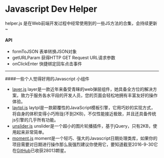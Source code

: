 # Javascript Dev Helper
helper.js 是在Web前端开发过程中经常使用到的一些JS方法的合集，会持续更新~

#### API 
- formToJSON  表单转换JSON对象
- getURLParam 获得HTTP GET Request URL请求参数
- onClickEnter 快捷绑定回车点击事件


-------------
####一些个人觉得好用的Javascript 小组件

- [layer.js](http://layer.layui.com/) layer是一款近年来备受青睐的web弹层组件，她具备全方位的解决方案，致力于服务各水平段的开发人员，您的页面会轻松地拥有丰富友好的操作体验。
- [laytpl.js](http://laytpl.layui.com/) laytpl是一款颠覆性的JavaScript模板引擎，它用巧妙的实现方式，将自身的体积变得小巧玲珑(不到2KB)，不仅性能接近极致，并且还具备传统js引擎的几乎所有功能。
- [unslider.js](http://www.bootcss.com/p/unslider/) unslider是一个超小的图片轮播插件，基于jQuery，只有2KB，使用起来非常简单。
- [moment.js](http://momentjs.cn/) moment是一个轻巧、强大的Javascript日期处理类库，如果你的项目需要对日期进行操作那么我强烈建议你使用它，要知道截至2016-9-30它在[GitHub](https://github.com/moment/moment/)已收获28013颗星。